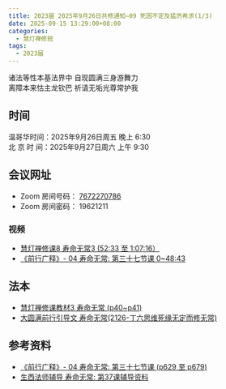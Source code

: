 ```yaml
---
title: 2023届 2025年9月26日共修通知—09 死因不定及猛厉希求(1/3)
date: 2025-09-15 13:29:00+08:00
categories:
  - 慧灯禅修班
tags:
  - 2023届
---
```

诸法等性本基法界中 自现圆满三身游舞力\
离障本来怙主龙钦巴 祈请无垢光尊常护我

## 时间

温哥华时间：2025年9月26日周五 晚上 6:30\
北 京 时 间：2025年9月27日周六 上午 9:30

## 会议网址

* Zoom 房间号码： [7672270786](https://us02web.zoom.us/j/7672270786?pwd=bjRzNVpOT0g1cWF3WWVqVE1PZzlWZz09)
* Zoom 房间密码： 19621211

### [](https://www.huidengchanxiu.net/4jx/2wc/07)视频[](https://s3.ap-northeast-1.wasabisys.com/hdcx/jmy/%E6%85%A7%E7%81%AF%E7%A6%85%E4%BF%AE%E8%AF%BE/%E6%85%A7%E7%81%AF%E7%A6%85%E4%BF%AE%E8%AF%BE%E7%AC%AC%E4%B8%89%E5%86%8C/03-3%20%E6%85%A7%E7%81%AF%E7%A6%85%E4%BF%AE%E8%AF%BE8%20%E5%AF%BF%E5%91%BD%E6%97%A0%E5%B8%B83.mp4#t=52:33,1:07:15.5)

* [慧灯禅修课8 寿命无常3 (52:33 至 1:07:16）](https://s3.ap-northeast-1.wasabisys.com/hdcx/jmy/%E6%85%A7%E7%81%AF%E7%A6%85%E4%BF%AE%E8%AF%BE/%E6%85%A7%E7%81%AF%E7%A6%85%E4%BF%AE%E8%AF%BE%E7%AC%AC%E4%B8%89%E5%86%8C/03-3%20%E6%85%A7%E7%81%AF%E7%A6%85%E4%BF%AE%E8%AF%BE8%20%E5%AF%BF%E5%91%BD%E6%97%A0%E5%B8%B83.mp4#t=52:33,1:07:15.5)
* [](https://s3.ap-northeast-1.wasabisys.com/hdcx/jmy/%E6%85%A7%E7%81%AF%E7%A6%85%E4%BF%AE%E8%AF%BE/%E6%85%A7%E7%81%AF%E7%A6%85%E4%BF%AE%E8%AF%BE%E7%AC%AC%E4%B8%89%E5%86%8C/03-3%20%E6%85%A7%E7%81%AF%E7%A6%85%E4%BF%AE%E8%AF%BE8%20%E5%AF%BF%E5%91%BD%E6%97%A0%E5%B8%B83.mp4#t=52:33,1:07:15.5)[《前行广释》- 04 寿命无常: 第三十七节课 0~48:43](https://s3.ap-northeast-1.wasabisys.com/hdcx/jmy/007-%E5%A4%A7%E5%9C%86%E6%BB%A1%E5%89%8D%E8%A1%8C%E5%B9%BF%E9%87%8A/007-%E5%89%8D%E8%A1%8C%E5%B9%BF%E9%87%8A%E8%A7%86%E9%A2%91/%E3%80%8A%E5%A4%A7%E5%9C%86%E6%BB%A1%E5%89%8D%E8%A1%8C%E3%80%8B%E8%AE%B2%E8%A7%A3%E7%AC%AC37%E8%AF%BE.mp4#t=0,48:43)

## 法本

* [慧灯禅修课教材3 寿命无常 (p40~p41)](https://www.huidengchanxiu.net/books/b3/3-03/#p40)
* [大圆满前行引导文 寿命无常(2126-丁六思维死缘无定而修无常)](https://www.huidengchanxiu.net/books/dymqx/#2126-%E4%B8%81%E5%85%AD%E6%80%9D%E7%BB%B4%E6%AD%BB%E7%BC%98%E6%97%A0%E5%AE%9A%E8%80%8C%E4%BF%AE%E6%97%A0%E5%B8%B8)

## 参考资料

* [《前行广释》- 04 寿命无常: 第三十七节课 (p629 至 p679)](https://www.huidengchanxiu.net/refs/qxgs/qxgs-04wc#%E5%89%8D%E8%A1%8C%E5%B9%BF%E9%87%8A%E7%AC%AC037%E8%AF%BE)
* [生西法师辅导 寿命无常: 第37课辅导资料](https://www.huidengchanxiu.net/refs/qxgs/fudao/qxgsfd-04wc/#%E5%89%8D%E8%A1%8C%E5%B9%BF%E9%87%8A%E7%AC%AC037%E8%AF%BE%E8%BE%85%E5%AF%BC)
